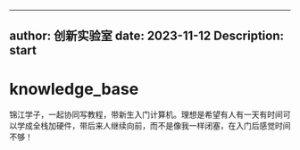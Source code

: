 

---

author: 创新实验室
date: 2023-11-12
Description: start
---






# knowledge_base

锦江学子，一起协同写教程，带新生入门计算机。理想是希望有人有一天有时间可以学成全栈加硬件，带后来人继续向前，而不是像我一样闭塞，在入门后感觉时间不够！
